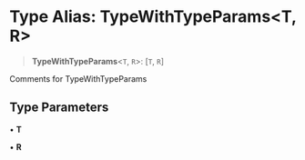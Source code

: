 # Type Alias: TypeWithTypeParams\<T, R\>

> **TypeWithTypeParams**\<`T`, `R`\>: [`T`, `R`]

Comments for TypeWithTypeParams

## Type Parameters

• **T**

• **R**
